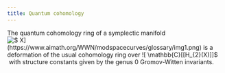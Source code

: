```yaml
---
title: Quantum cohomology
---
```



The quantum cohomology ring of a symplectic manifold ![$ X$](https://www.aimath.org/WWN/modspacecurves/glossary/img1.png) is a deformation of the usual cohomology ring over ![$ \mathbb{C}[[H_{2}(X)]]$](https://www.aimath.org/WWN/modspacecurves/glossary/img156.png) with structure constants given by the genus 0 Gromov-Witten invariants.